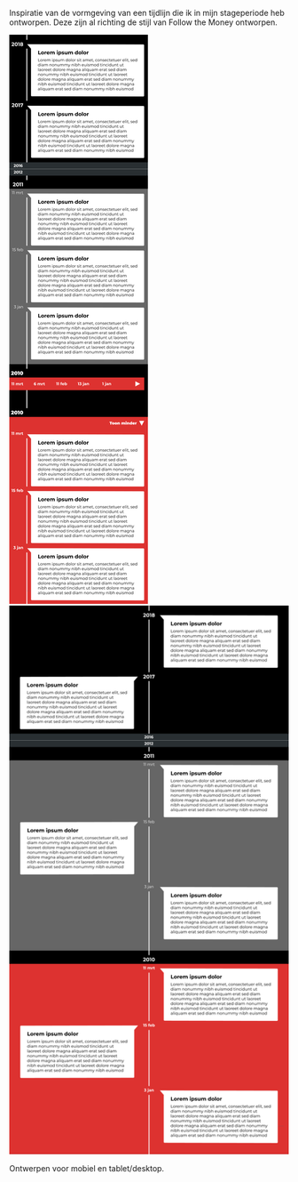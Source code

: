 
Inspiratie van de vormgeving van een tijdlijn die ik in mijn stageperiode heb ontworpen. Deze zijn al richting de stijl van Follow the Money ontworpen.

![Mobiel](content/timeline-mobile.png)
![Tablet of desktop](content/timeline-tablet.png)

Ontwerpen voor mobiel en tablet/desktop.